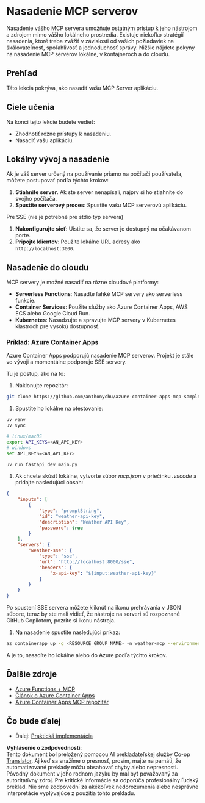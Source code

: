<!--
CO_OP_TRANSLATOR_METADATA:
{
  "original_hash": "1d9dc83260576b76f272d330ed93c51f",
  "translation_date": "2025-07-13T22:11:02+00:00",
  "source_file": "03-GettingStarted/09-deployment/README.md",
  "language_code": "sk"
}
-->
# Nasadenie MCP serverov

Nasadenie vášho MCP servera umožňuje ostatným prístup k jeho nástrojom a zdrojom mimo vášho lokálneho prostredia. Existuje niekoľko stratégií nasadenia, ktoré treba zvážiť v závislosti od vašich požiadaviek na škálovateľnosť, spoľahlivosť a jednoduchosť správy. Nižšie nájdete pokyny na nasadenie MCP serverov lokálne, v kontajneroch a do cloudu.

## Prehľad

Táto lekcia pokrýva, ako nasadiť vašu MCP Server aplikáciu.

## Ciele učenia

Na konci tejto lekcie budete vedieť:

- Zhodnotiť rôzne prístupy k nasadeniu.
- Nasadiť vašu aplikáciu.

## Lokálny vývoj a nasadenie

Ak je váš server určený na používanie priamo na počítači používateľa, môžete postupovať podľa týchto krokov:

1. **Stiahnite server**. Ak ste server nenapísali, najprv si ho stiahnite do svojho počítača.  
1. **Spustite serverový proces**: Spustite vašu MCP serverovú aplikáciu.

Pre SSE (nie je potrebné pre stdio typ servera)

1. **Nakonfigurujte sieť**: Uistite sa, že server je dostupný na očakávanom porte.  
1. **Pripojte klientov**: Použite lokálne URL adresy ako `http://localhost:3000`.

## Nasadenie do cloudu

MCP servery je možné nasadiť na rôzne cloudové platformy:

- **Serverless Functions**: Nasadte ľahké MCP servery ako serverless funkcie.  
- **Container Services**: Použite služby ako Azure Container Apps, AWS ECS alebo Google Cloud Run.  
- **Kubernetes**: Nasadzujte a spravujte MCP servery v Kubernetes klastroch pre vysokú dostupnosť.

### Príklad: Azure Container Apps

Azure Container Apps podporujú nasadenie MCP serverov. Projekt je stále vo vývoji a momentálne podporuje SSE servery.

Tu je postup, ako na to:

1. Naklonujte repozitár:

  ```sh
  git clone https://github.com/anthonychu/azure-container-apps-mcp-sample.git
  ```

1. Spustite ho lokálne na otestovanie:

  ```sh
  uv venv
  uv sync

  # linux/macOS
  export API_KEYS=<AN_API_KEY>
  # windows
  set API_KEYS=<AN_API_KEY>

  uv run fastapi dev main.py
  ```

1. Ak chcete skúsiť lokálne, vytvorte súbor *mcp.json* v priečinku *.vscode* a pridajte nasledujúci obsah:

  ```json
  {
      "inputs": [
          {
              "type": "promptString",
              "id": "weather-api-key",
              "description": "Weather API Key",
              "password": true
          }
      ],
      "servers": {
          "weather-sse": {
              "type": "sse",
              "url": "http://localhost:8000/sse",
              "headers": {
                  "x-api-key": "${input:weather-api-key}"
              }
          }
      }
  }
  ```

  Po spustení SSE servera môžete kliknúť na ikonu prehrávania v JSON súbore, teraz by ste mali vidieť, že nástroje na serveri sú rozpoznané GitHub Copilotom, pozrite si ikonu nástroja.

1. Na nasadenie spustite nasledujúci príkaz:

  ```sh
  az containerapp up -g <RESOURCE_GROUP_NAME> -n weather-mcp --environment mcp -l westus --env-vars API_KEYS=<AN_API_KEY> --source .
  ```

A je to, nasadíte ho lokálne alebo do Azure podľa týchto krokov.

## Ďalšie zdroje

- [Azure Functions + MCP](https://learn.microsoft.com/en-us/samples/azure-samples/remote-mcp-functions-dotnet/remote-mcp-functions-dotnet/)  
- [Článok o Azure Container Apps](https://techcommunity.microsoft.com/blog/appsonazureblog/host-remote-mcp-servers-in-azure-container-apps/4403550)  
- [Azure Container Apps MCP repozitár](https://github.com/anthonychu/azure-container-apps-mcp-sample)  

## Čo bude ďalej

- Ďalej: [Praktická implementácia](../../04-PracticalImplementation/README.md)

**Vyhlásenie o zodpovednosti**:  
Tento dokument bol preložený pomocou AI prekladateľskej služby [Co-op Translator](https://github.com/Azure/co-op-translator). Aj keď sa snažíme o presnosť, prosím, majte na pamäti, že automatizované preklady môžu obsahovať chyby alebo nepresnosti. Pôvodný dokument v jeho rodnom jazyku by mal byť považovaný za autoritatívny zdroj. Pre kritické informácie sa odporúča profesionálny ľudský preklad. Nie sme zodpovední za akékoľvek nedorozumenia alebo nesprávne interpretácie vyplývajúce z použitia tohto prekladu.